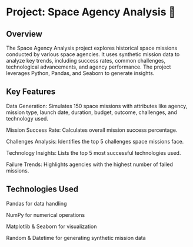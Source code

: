 # Project: Space Agency Analysis 🚀
## Overview
The Space Agency Analysis project explores historical space missions conducted by various space agencies. It uses synthetic mission data to analyze key trends, including success rates, common challenges, technological advancements, and agency performance. The project leverages Python, Pandas, and Seaborn to generate insights.

## Key Features
Data Generation: Simulates 150 space missions with attributes like agency, mission type, launch date, duration, budget, outcome, challenges, and technology used.

Mission Success Rate: Calculates overall mission success percentage.

Challenges Analysis: Identifies the top 5 challenges space missions face.

Technology Insights: Lists the top 5 most successful technologies used.

Failure Trends: Highlights agencies with the highest number of failed missions.


## Technologies Used
Pandas for data handling

NumPy for numerical operations

Matplotlib & Seaborn for visualization

Random & Datetime for generating synthetic mission data
